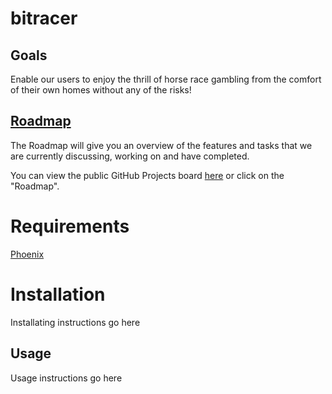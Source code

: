 # bitracer

## Goals
Enable our users to enjoy the thrill of horse race gambling from the comfort of their own homes without any of the risks! 

## [Roadmap](https://github.com/greatlakesracing/bitracer/projects/1)
The Roadmap will give you an overview of the features and tasks that we are currently discussing, working on and have completed.

You can view the public GitHub Projects board [here](https://github.com/greatlakesracing/bitracer/projects/1) or click on the "Roadmap".

# Requirements
  [Phoenix](https://hexdocs.pm/phoenix/installation.html)
# Installation
  Installating instructions go here
## Usage
  Usage instructions go here
